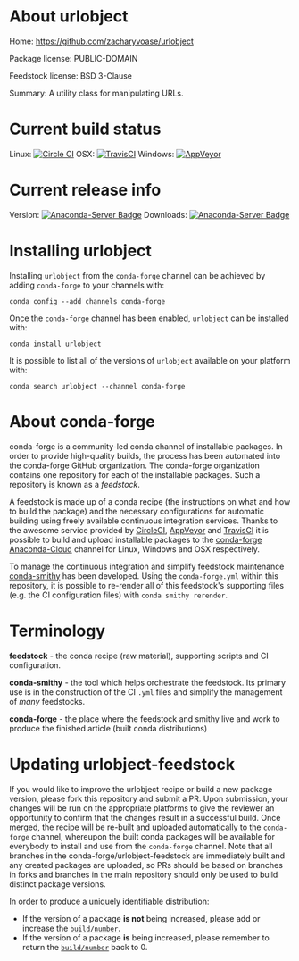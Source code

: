 About urlobject
===============

Home: https://github.com/zacharyvoase/urlobject

Package license: PUBLIC-DOMAIN

Feedstock license: BSD 3-Clause

Summary: A utility class for manipulating URLs.



Current build status
====================

Linux: [![Circle CI](https://circleci.com/gh/conda-forge/urlobject-feedstock.svg?style=shield)](https://circleci.com/gh/conda-forge/urlobject-feedstock)
OSX: [![TravisCI](https://travis-ci.org/conda-forge/urlobject-feedstock.svg?branch=master)](https://travis-ci.org/conda-forge/urlobject-feedstock)
Windows: [![AppVeyor](https://ci.appveyor.com/api/projects/status/github/conda-forge/urlobject-feedstock?svg=True)](https://ci.appveyor.com/project/conda-forge/urlobject-feedstock/branch/master)

Current release info
====================
Version: [![Anaconda-Server Badge](https://anaconda.org/conda-forge/urlobject/badges/version.svg)](https://anaconda.org/conda-forge/urlobject)
Downloads: [![Anaconda-Server Badge](https://anaconda.org/conda-forge/urlobject/badges/downloads.svg)](https://anaconda.org/conda-forge/urlobject)

Installing urlobject
====================

Installing `urlobject` from the `conda-forge` channel can be achieved by adding `conda-forge` to your channels with:

```
conda config --add channels conda-forge
```

Once the `conda-forge` channel has been enabled, `urlobject` can be installed with:

```
conda install urlobject
```

It is possible to list all of the versions of `urlobject` available on your platform with:

```
conda search urlobject --channel conda-forge
```


About conda-forge
=================

conda-forge is a community-led conda channel of installable packages.
In order to provide high-quality builds, the process has been automated into the
conda-forge GitHub organization. The conda-forge organization contains one repository
for each of the installable packages. Such a repository is known as a *feedstock*.

A feedstock is made up of a conda recipe (the instructions on what and how to build
the package) and the necessary configurations for automatic building using freely
available continuous integration services. Thanks to the awesome service provided by
[CircleCI](https://circleci.com/), [AppVeyor](http://www.appveyor.com/)
and [TravisCI](https://travis-ci.org/) it is possible to build and upload installable
packages to the [conda-forge](https://anaconda.org/conda-forge)
[Anaconda-Cloud](http://docs.anaconda.org/) channel for Linux, Windows and OSX respectively.

To manage the continuous integration and simplify feedstock maintenance
[conda-smithy](http://github.com/conda-forge/conda-smithy) has been developed.
Using the ``conda-forge.yml`` within this repository, it is possible to re-render all of
this feedstock's supporting files (e.g. the CI configuration files) with ``conda smithy rerender``.


Terminology
===========

**feedstock** - the conda recipe (raw material), supporting scripts and CI configuration.

**conda-smithy** - the tool which helps orchestrate the feedstock.
                   Its primary use is in the construction of the CI ``.yml`` files
                   and simplify the management of *many* feedstocks.

**conda-forge** - the place where the feedstock and smithy live and work to
                  produce the finished article (built conda distributions)


Updating urlobject-feedstock
============================

If you would like to improve the urlobject recipe or build a new
package version, please fork this repository and submit a PR. Upon submission,
your changes will be run on the appropriate platforms to give the reviewer an
opportunity to confirm that the changes result in a successful build. Once
merged, the recipe will be re-built and uploaded automatically to the
`conda-forge` channel, whereupon the built conda packages will be available for
everybody to install and use from the `conda-forge` channel.
Note that all branches in the conda-forge/urlobject-feedstock are
immediately built and any created packages are uploaded, so PRs should be based
on branches in forks and branches in the main repository should only be used to
build distinct package versions.

In order to produce a uniquely identifiable distribution:
 * If the version of a package **is not** being increased, please add or increase
   the [``build/number``](http://conda.pydata.org/docs/building/meta-yaml.html#build-number-and-string).
 * If the version of a package **is** being increased, please remember to return
   the [``build/number``](http://conda.pydata.org/docs/building/meta-yaml.html#build-number-and-string)
   back to 0.
